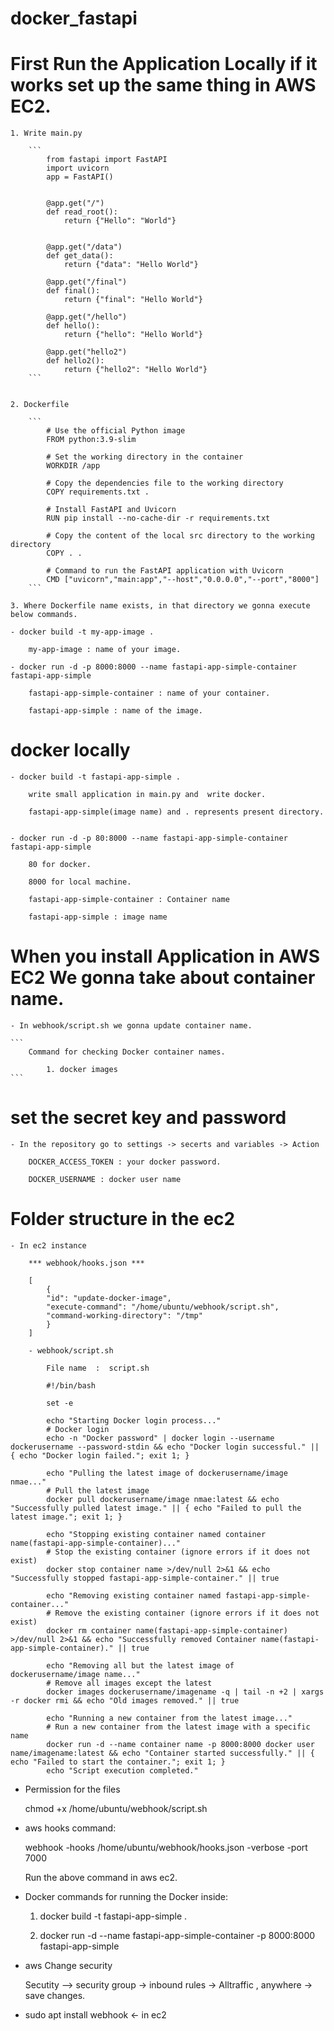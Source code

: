 # docker_fastapi

# First Run the Application Locally if it works set up the same thing in AWS EC2.

    1. Write main.py

        ```
            from fastapi import FastAPI
            import uvicorn
            app = FastAPI()


            @app.get("/")
            def read_root():
                return {"Hello": "World"}


            @app.get("/data")
            def get_data():
                return {"data": "Hello World"}

            @app.get("/final")
            def final():
                return {"final": "Hello World"}

            @app.get("/hello")
            def hello():
                return {"hello": "Hello World"}

            @app.get("hello2")
            def hello2():
                return {"hello2": "Hello World"}
        ```

    
    2. Dockerfile

        ```
            # Use the official Python image
            FROM python:3.9-slim

            # Set the working directory in the container
            WORKDIR /app

            # Copy the dependencies file to the working directory
            COPY requirements.txt .

            # Install FastAPI and Uvicorn
            RUN pip install --no-cache-dir -r requirements.txt

            # Copy the content of the local src directory to the working directory
            COPY . .

            # Command to run the FastAPI application with Uvicorn
            CMD ["uvicorn","main:app","--host","0.0.0.0","--port","8000"]
        ```

    3. Where Dockerfile name exists, in that directory we gonna execute below commands.

    - docker build -t my-app-image .

        my-app-image : name of your image.

    - docker run -d -p 8000:8000 --name fastapi-app-simple-container fastapi-app-simple

        fastapi-app-simple-container : name of your container.

        fastapi-app-simple : name of the image.


# docker locally

    - docker build -t fastapi-app-simple .

        write small application in main.py and  write docker.

        fastapi-app-simple(image name) and . represents present directory.


    - docker run -d -p 80:8000 --name fastapi-app-simple-container fastapi-app-simple

        80 for docker.

        8000 for local machine.

        fastapi-app-simple-container : Container name

        fastapi-app-simple : image name


# When you install Application in AWS EC2 We gonna take about container name.

    - In webhook/script.sh we gonna update container name.

    ```
        Command for checking Docker container names.

            1. docker images
    ```


# set the secret key and password

    - In the repository go to settings -> secerts and variables -> Action

        DOCKER_ACCESS_TOKEN : your docker password.

        DOCKER_USERNAME : docker user name


# Folder structure in the ec2

    - In ec2 instance

        *** webhook/hooks.json ***

        [
            {
            "id": "update-docker-image",
            "execute-command": "/home/ubuntu/webhook/script.sh",
            "command-working-directory": "/tmp"
            }
        ]

        - webhook/script.sh

            File name  :  script.sh

            #!/bin/bash

            set -e

            echo "Starting Docker login process..."
            # Docker login
            echo -n "Docker password" | docker login --username dockerusername --password-stdin && echo "Docker login successful." || { echo "Docker login failed."; exit 1; }

            echo "Pulling the latest image of dockerusername/image nmae..."
            # Pull the latest image
            docker pull dockerusername/image nmae:latest && echo "Successfully pulled latest image." || { echo "Failed to pull the latest image."; exit 1; }

            echo "Stopping existing container named container name(fastapi-app-simple-container)..."
            # Stop the existing container (ignore errors if it does not exist)
            docker stop container name >/dev/null 2>&1 && echo "Successfully stopped fastapi-app-simple-container." || true

            echo "Removing existing container named fastapi-app-simple-container..."
            # Remove the existing container (ignore errors if it does not exist)
            docker rm container name(fastapi-app-simple-container) >/dev/null 2>&1 && echo "Successfully removed Container name(fastapi-app-simple-container)." || true

            echo "Removing all but the latest image of dockerusername/image name..."
            # Remove all images except the latest
            docker images dockerusername/imagename -q | tail -n +2 | xargs -r docker rmi && echo "Old images removed." || true

            echo "Running a new container from the latest image..."
            # Run a new container from the latest image with a specific name
            docker run -d --name container name -p 8000:8000 docker user name/imagename:latest && echo "Container started successfully." || { echo "Failed to start the container."; exit 1; }
            echo "Script execution completed."

- Permission for the files

    chmod +x /home/ubuntu/webhook/script.sh

- aws hooks command: 

    webhook -hooks /home/ubuntu/webhook/hooks.json -verbose -port 7000

    Run the above command in aws ec2.


- Docker commands for running the Docker inside:

    1) docker build -t fastapi-app-simple .

    2) docker run -d --name fastapi-app-simple-container -p 8000:8000 fastapi-app-simple


- aws Change security

    Secutity --> security group -> inbound rules -> Alltraffic , anywhere -> save changes.

- sudo apt install webhook <- in ec2
  
